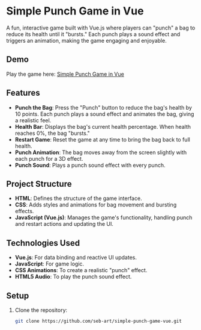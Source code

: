 # Simple Punch Game in Vue

A fun, interactive game built with Vue.js where players can "punch" a bag to reduce its health until it "bursts." Each punch plays a sound effect and triggers an animation, making the game engaging and enjoyable.

## Demo

Play the game here: [Simple Punch Game in Vue](https://punch-game-vue.netlify.app)

## Features

- **Punch the Bag**: Press the "Punch" button to reduce the bag's health by 10 points. Each punch plays a sound effect and animates the bag, giving a realistic feel.
- **Health Bar**: Displays the bag's current health percentage. When health reaches 0%, the bag "bursts."
- **Restart Game**: Reset the game at any time to bring the bag back to full health.
- **Punch Animation**: The bag moves away from the screen slightly with each punch for a 3D effect.
- **Punch Sound**: Plays a punch sound effect with every punch.

## Project Structure

- **HTML**: Defines the structure of the game interface.
- **CSS**: Adds styles and animations for bag movement and bursting effects.
- **JavaScript (Vue.js)**: Manages the game's functionality, handling punch and restart actions and updating the UI.

## Technologies Used

- **Vue.js**: For data binding and reactive UI updates.
- **JavaScript**: For game logic.
- **CSS Animations**: To create a realistic "punch" effect.
- **HTML5 Audio**: To play the punch sound effect.

## Setup

1. Clone the repository:
   ```bash
   git clone https://github.com/seb-art/simple-punch-game-vue.git
